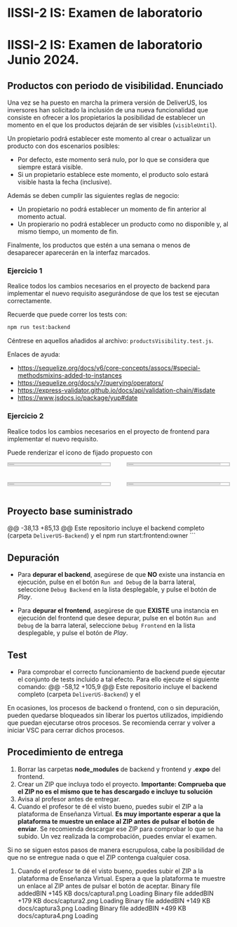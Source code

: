 # IISSI-2 IS: Examen de laboratorio
# IISSI-2 IS: Examen de laboratorio Junio 2024. 

## Productos con periodo de visibilidad. Enunciado

Una vez se ha puesto en marcha la primera versión de DeliverUS, los inversores han solicitado la inclusión de una nueva funcionalidad que consiste en ofrecer a los propietarios la posibilidad de establecer un momento en el que los productos dejarán de ser visibles (`visibleUntil`).

Un propietario podrá establecer este momento al crear o actualizar un producto con dos escenarios posibles:

* Por defecto, este momento será nulo, por lo que se considera que siempre estará visible.
* Si un propietario establece este momento, el producto solo estará visible hasta la fecha (inclusive).

Además se deben cumplir las siguientes reglas de negocio:
* Un propietario no podrá establecer un momento de fin anterior al momento actual.
* Un propierario no podrá establecer un producto como no disponible y, al mismo tiempo, un momento de fin.


Finalmente, los productos que estén a una semana o menos de desaparecer aparecerán en la interfaz marcados.

### Ejercicio 1

Realice todos los cambios necesarios en el proyecto de backend para implementar el nuevo requisito asegurándose de que los test se ejecutan correctamente.

Recuerde que puede correr los tests con:
```Bash
npm run test:backend
```

Céntrese en aquellos añadidos al archivo: `productsVisibility.test.js`.

Enlaces de ayuda:

* https://sequelize.org/docs/v6/core-concepts/assocs/#special-methodsmixins-added-to-instances
* https://sequelize.org/docs/v7/querying/operators/
* https://express-validator.github.io/docs/api/validation-chain/#isdate
* https://www.jsdocs.io/package/yup#date

### Ejercicio 2

Realice todos los cambios necesarios en el proyecto de frontend para implementar el nuevo requisito.

Puede renderizar el icono de fijado propuesto con

<div style="display: grid; grid-template-columns: repeat(2, 50%); gap: 20px;">
  <img src="docs/captura1.png" alt="captura1" style="border: solid 2px #ccc; width: calc(100% - 20px);"/>
  <img src="docs/captura2.png" alt="captura2" style="border: solid 2px #ccc; width: calc(100% - 20px);"/>
  <img src="docs/captura3.png" alt="captura3" style="border: solid 2px #ccc; width: calc(100% - 20px);"/>
  <img src="docs/captura4.png" alt="captura5" style="border: solid 2px #ccc; width: calc(100% - 20px);"/>
</div>

## Proyecto base suministrado

@@ -38,13 +85,13 @@ Este repositorio incluye el backend completo (carpeta `DeliverUS-Backend`) y el
    npm run start:frontend:owner
    ```


## Depuración

* Para **depurar el backend**, asegúrese de que **NO** existe una instancia en ejecución, pulse en el botón `Run and Debug` de la barra lateral, seleccione `Debug Backend` en la lista desplegable, y pulse el botón de *Play*.

* Para **depurar el frontend**, asegúrese de que **EXISTE** una instancia en ejecución del frontend que desee depurar, pulse en el botón `Run and Debug` de la barra lateral, seleccione `Debug Frontend` en la lista desplegable, y pulse el botón de *Play*.


## Test

* Para comprobar el correcto funcionamiento de backend puede ejecutar el conjunto de tests incluido a tal efecto. Para ello ejecute el siguiente comando:
@@ -58,12 +105,9 @@ Este repositorio incluye el backend completo (carpeta `DeliverUS-Backend`) y el

En ocasiones, los procesos de backend o frontend, con o sin depuración, pueden quedarse bloqueados sin liberar los puertos utilizados, impidiendo que puedan ejecutarse otros procesos. Se recomienda cerrar y volver a iniciar VSC para cerrar dichos procesos.


## Procedimiento de entrega

1. Borrar las carpetas **node_modules** de backend y frontend y **.expo** del frontend.
1. Crear un ZIP que incluya todo el proyecto. **Importante: Comprueba que el ZIP no es el mismo que te has descargado e incluye tu solución**
1. Avisa al profesor antes de entregar.
1. Cuando el profesor te dé el visto bueno, puedes subir el ZIP a la plataforma de Enseñanza Virtual. **Es muy importante esperar a que la plataforma te muestre un enlace al ZIP antes de pulsar el botón de enviar**. Se recomienda descargar ese ZIP para comprobar lo que se ha subido. Un vez realizada la comprobación, puedes enviar el examen.

Si no se siguen estos pasos de manera escrupulosa, cabe la posibilidad de que no se entregue nada o que el ZIP contenga cualquier cosa. 
1. Cuando el profesor te dé el visto bueno, puedes subir el ZIP a la plataforma de Enseñanza Virtual. Espera a que la plataforma te muestre un enlace al ZIP antes de pulsar el botón de aceptar.
 Binary file addedBIN +145 KB 
docs/captura1.png
Loading
 Binary file addedBIN +179 KB 
docs/captura2.png
Loading
 Binary file addedBIN +149 KB 
docs/captura3.png
Loading
 Binary file addedBIN +499 KB 
docs/captura4.png
Loading